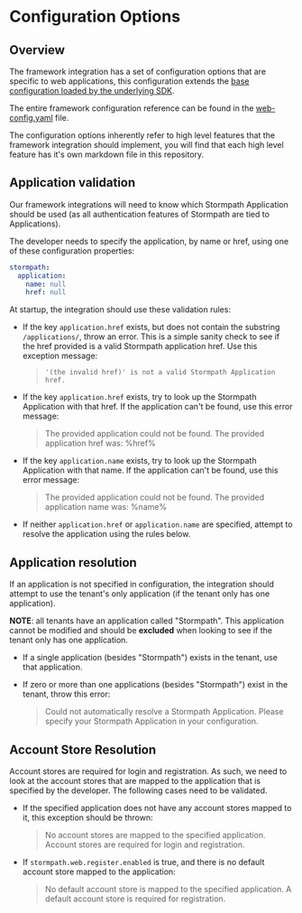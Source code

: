 # Configuration Options

## Overview

The framework integration has a set of configuration options that are specific
to web applications, this configuration extends the [base configuration loaded by the
underlying SDK](https://github.com/stormpath/stormpath-sdk-spec/blob/master/specifications/config.md).

The entire framework configuration reference can be found in the
[web-config.yaml](web-config.yaml) file.

The configuration options inherently refer to high level features that the
framework integration should implement, you will find that each high level
feature has it's own markdown file in this repository.

## Application validation

Our framework integrations will need to know which Stormpath Application should
be used (as all authentication features of Stormpath are tied to Applications).

The developer needs to specify the application, by name or href, using one of
these configuration properties:

```yaml
stormpath:
  application:
    name: null
    href: null
```

At startup, the integration should use these validation rules:

* If the key `application.href` exists, but does not contain the substring `/applications/`, throw an error. This is a simple sanity check to see if the href provided is a valid Stormpath application href. Use this exception message:

   > `'(the invalid href)' is not a valid Stormpath Application href.`
   
* If the key `application.href` exists, try to look up the Stormpath Application with that href. If the application can't be found, use this error message:

  > The provided application could not be found. The provided application
    href was: %href%

* If the key `application.name` exists, try to look up the Stormpath Application with that name. If the application can't be found, use this error message:

  > The provided application could not be found. The provided application
    name was: %name%

* If neither `application.href` or `application.name` are specified, attempt to resolve the application using the rules below.

## Application resolution

If an application is not specified in configuration, the integration should attempt to use the
tenant's only application (if the tenant only has one application).

**NOTE**: all tenants have an application called "Stormpath". This application cannot be
modified and should be **excluded** when looking to see if the tenant only has one
application.

* If a single application (besides "Stormpath") exists in the tenant, use that application.

* If zero or more than one applications (besides "Stormpath") exist in the tenant, throw this error:

  > Could not automatically resolve a Stormpath Application. Please specify
    your Stormpath Application in your configuration.

## Account Store Resolution

Account stores are required for login and registration.  As such, we need to
look at the account stores that are mapped to the application that is specified
by the developer.  The following cases need to be validated.

* If the specified application does not have any account stores mapped to it,
this exception should be thrown:

  > No account stores are mapped to the specified application.
    Account stores are required for login and registration.

* If `stormpath.web.register.enabled` is true, and there is no default account
  store mapped to the application:

  > No default account store is mapped to the specified application. A default
    account store is required for registration.
